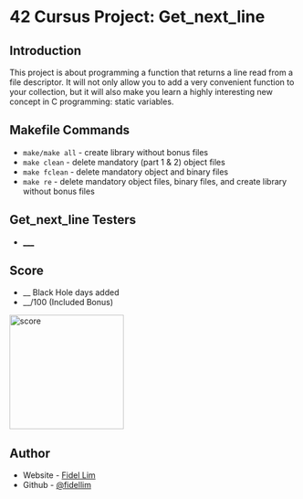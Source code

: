 # 42 Cursus Project: Get_next_line

## Introduction

This project is about programming a function that returns a line
read from a file descriptor. It will not only allow you to add a very convenient function to your collection, but it will also make you learn a highly interesting new concept in C programming: static variables.

## Makefile Commands

- `make/make all` - create library without bonus files
- `make clean` - delete mandatory (part 1 & 2) object files
- `make fclean` - delete mandatory object and binary files
- `make re` - delete mandatory object files, binary files, and create library without bonus files

## Get_next_line Testers

- [___]()

## Score

- __ Black Hole days added
- __/100 (Included Bonus) <br>
<img src="/images/42_libft_score.jpeg" alt="score" width="200"/>

## Author

- Website - [Fidel Lim](https://fidellim-portfolio.netlify.app/)
- Github - [@fidellim](https://github.com/fidellim)